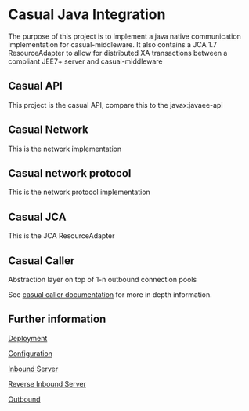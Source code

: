 # Casual Java Integration

The purpose of this project is to implement a 
java native communication implementation for 
casual-middleware. It also contains a JCA 1.7
ResourceAdapter to allow for distributed XA
transactions between a compliant JEE7+ server
and casual-middleware

## Casual API

This project is the casual API, compare this 
to the javax:javaee-api

## Casual Network

This is the network implementation

## Casual network protocol

This is the network protocol implementation

## Casual JCA

This is the JCA ResourceAdapter

## Casual Caller

Abstraction layer on top of 1-n outbound connection pools

See [casual caller documentation](https://github.com/casualcore/casual-caller) for more in depth information.

## Further information
[Deployment](deployment.md)

[Configuration](configuration.md)

[Inbound Server](inbound.md)

[Reverse Inbound Server](reverse-inbound.md)

[Outbound](outbound.md)
